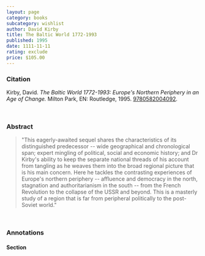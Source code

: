 ```yaml
---
layout: page
category: books
subcategory: wishlist
author: David Kirby
title: The Baltic World 1772-1993
published: 1995
date: 1111-11-11
rating: exclude
price: $105.00
---
```


### Citation

Kirby, David. *The Baltic World 1772-1993: Europe's Northern Periphery in an Age of Change.* Milton Park, EN: Routledge, 1995. [9780582004092](https://www.routledge.com/The-Baltic-World-1772-1993-Europes-Northern-Periphery-in-an-Age-of-Change/Kirby/p/book/9780582004092).

<br>

### Abstract

> "This eagerly-awaited sequel shares the characteristics of its distinguished predecessor -- wide geographical and chronological span; expert mingling of political, social and economic history; and Dr Kirby's ability to keep the separate national threads of his account from tangling as he weaves them into the broad regional picture that is his main concern. Here he tackles the contrasting experiences of Europe's northern periphery -- affluence and democracy in the north, stagnation and authoritarianism in the south -- from the French Revolution to the collapse of the USSR and beyond. This is a masterly study of a region that is far from peripheral politically to the post-Soviet world."

<br>

### Annotations

#### Section

<br>
